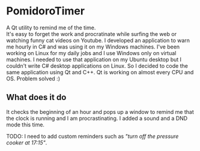 # PomidoroTimer
A Qt utility to remind me of the time.  
It's easy to forget the work and procratinate while surfing the web or watching funny cat videos on Youtube. I developed an application to warn me hourly in C# and was using it on my Windows machines.
I've been working on Linux for my daily jobs and I use Windows only on virtual machines. I needed to use that application on my Ubuntu desktop but I couldn't write C# desktop applications on Linux.
So I decided to code the same application using Qt and C++. Qt is working on almost every CPU and OS. Problem solved :)  

## What does it do
It checks the beginning of an hour and pops up a window to remind me that the clock is running and I am procrastinating. I added a sound and a DND mode this time.  

TODO: I need to add custom reminders such as _"turn off the pressure cooker at 17:15"_.
